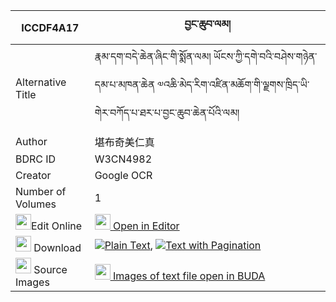|ICCDF4A17|བྱང་ཆུབ་ལམ། 
| --- | --- 
|Alternative Title |རྣམ་དག་བདེ་ཆེན་ཞིང་གི་སྨོན་ལམ། ཡོངས་ཀྱི་དགེ་བའི་བཤེས་གཉེན་དམ་པ་མཁན་ཆེན ༧འཆི་མེད་རིག་འཛིན་མཆོག་གི་ལྗགས་ཁྲིད་ཡི་གེར་བཀོད་པ་ཐར་པ་བྱང་ཆུབ་ཆེན་པོའི་ལམ།
|Author| 堪布奇美仁真
|BDRC ID | W3CN4982
|Creator | Google OCR
|Number of Volumes| 1
|<img width="25" src="https://img.icons8.com/color/25/000000/edit-property.png">Edit Online| [<img width="25" src="https://avatars.githubusercontent.com/u/45091458?s=200&v=4"> Open in Editor](http://editor.openpecha.org/ICCDF4A17)
|<img width="25" src="https://img.icons8.com/fluent/48/000000/download-2.png"/>  Download | [![](https://img.icons8.com/color/20/000000/txt.png)Plain Text](https://github.com/Openpecha/ICCDF4A17/releases/download/v1/changchub_lam_plain_ICCDF4A17.zip), [![](https://img.icons8.com/color/20/000000/txt.png)Text with Pagination](https://github.com/Openpecha/ICCDF4A17/releases/download/v1/changchub_lam_pages_ICCDF4A17.zip)
|<img width="25" src="https://img.icons8.com/plasticine/100/000000/pictures-folder.png"/>  Source Images | [<img width="25" src="https://library.bdrc.io/icons/BUDA-small.svg"> Images of text file open in BUDA](https://library.bdrc.io/show/bdr:W3CN4982)